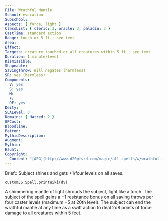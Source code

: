 ```yaml
---
File: Wrathful Mantle
School: evocation
Subschool: 
Aspects: [ force, light ]
ClassList: { cleric: 3, oracle: 3, paladin: 3 }
CastTime: standard action
Range: touch or 5 ft.; see text
Area: 
Effect: 
Targets: creature touched or all creatures within 5 ft.; see text
Duration: 1 minute/level
Dismissible: 
Shapeable: 
SavingThrow: Will negates (harmless)
SR: yes (harmless)
Components:
  V: yes
  S: yes
  M: 
  F: 
  DF: yes
Deity: 
SLALevel: 3
Domains: { Hatred: 2 }
GPCost: 
Bloodline: 
Patron: 
MythicDescription: 
Augment: 
Mythic: 
Haunt: 
Copyright:
  Content: "[APG](http://www.d20pfsrd.com/magic/all-spells/w/wrathful-mantle)"
---
```

Brief:: Subject shines and gets +1/four levels on all saves.

```dataviewjs
customJS.Spell.printWiki(dv)
```

A shimmering mantle of light shrouds the subject, light like a torch. The subject of the spell gains a +1 resistance bonus on all saving throws per four caster levels (maximum +5 at 20th level). The subject can end the wrathful mantle at any time as a swift action to deal 2d8 points of force damage to all creatures within 5 feet.
